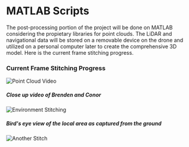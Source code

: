 # MATLAB Scripts
The post-processing portion of the project will be done on MATLAB considering the propietary libraries for point clouds. The LiDAR and navigational data will be stored on a removable device on the drone and utilized on a personal computer later to create the comprehensive 3D model. Here is the current frame stitching progress.

### Current Frame Stitching Progress

![Point Cloud Video](https://github.com/cgreen18/Auburn-REU-on-UAVs/blob/master/MATLAB/brenden_conor_2.gif)
##### Close up video of Brenden and Conor


![Environment Stitching](https://github.com/cgreen18/Auburn-REU-on-UAVs/blob/master/MATLAB/office_stitch1.gif)
##### Bird's eye view of the local area as captured from the ground

![Another Stitch](https://github.com/cgreen18/Auburn-REU-on-UAVs/blob/master/MATLAB/hand_heatmap3d_2.gif)
